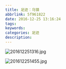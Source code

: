 ```yaml
---
title: 足迹：乌镇
abbrlink: 5f961822
date: 2016-12-25 13:16:24
tags:
keywords:
categories: 足迹
description:
---
```

![201612251316.jpg](https://i.loli.net/2019/04/30/5cc7aee221957.jpg)
<!--more-->
![201612251455.jpg](https://i.loli.net/2019/04/30/5cc7aeef665ec.jpg)